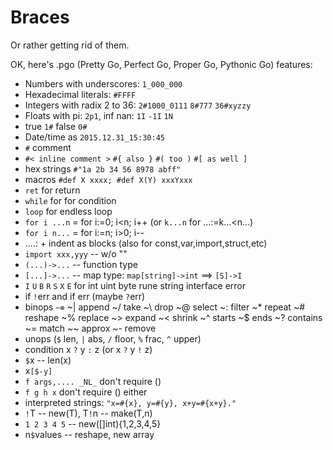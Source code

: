 # Braces

Or rather getting rid of them.

OK, here's .pgo (Pretty Go, Perfect Go, Proper Go, Pythonic Go) features:

* Numbers with underscores: `1_000_000`
* Hexadecimal literals: `#FFFF`
* Integers with radix 2 to 36: `2#1000_0111` `8#777` `36#xyzzy`
* Floats with pi: `2p1`, inf nan: `1I` `-1I` `1N`
* true `1#` false `0#`
* Date/time as `2015.12.31_15:30:45`
* `#` comment
* `#< inline comment >` `#{ also }` `#( too )` `#[ as well ]`
* hex strings `#"1a 2b 34 56 8978 abff"`
* macros `#def X xxxx; #def X(Y) xxxYxxx`
* `ret` for return
* `while` for for condition
* `loop` for endless loop
* `for i ...n` = for i:=0; i<n; i++ (or `k...n` for ...:=k...<n...)
* `for i n...` = for i:=n; i>0; i--
* ....: + indent as blocks (also for const,var,import,struct,etc)
* `import xxx,yyy` -- w/o ""
* `(...)->...` -- function type
* `[...]->...` -- map type: `map[string]->int` ==> `[S]->I`
* `I` `U` `B` `R` `S` `X` `E` for int uint byte rune string interface error
* if `!`err and if err (maybe `?`err)
* binops `~⊗` ~| append ~/ take ~\ drop ~@ select ~: filter ~* repeat ~# reshape
  ~% replace ~> expand ~< shrink ~^ starts ~$ ends ~? contains ~= match ~~ approx ~- remove
* unops (`$` len, `|` abs, `/` floor, `%` frac, `^` upper)
* condition x `?` y `:` z (or x `?` y `!` z)
* `$`x -- len(x)
* x`[$-y]`
* `f args,.... _NL_` don't require ()
* `f g h x` don't require () either
* interpreted strings: `"x=#{x}, y=#{y}, x+y=#{x+y}."`
* `!`T -- new(T), T`!`n -- make(T,n)
* `1 2 3 4 5` -- new([]int){1,2,3,4,5}
* n`$`values -- reshape, new array

